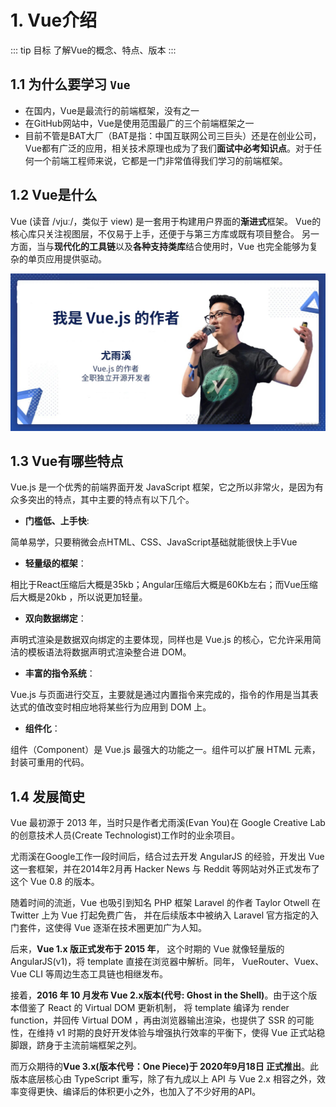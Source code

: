 # 1. Vue介绍

::: tip 目标
了解Vue的概念、特点、版本
:::

## 1.1 为什么要学习 `Vue`

* 在国内，Vue是最流行的前端框架，没有之一
* 在GitHub网站中，Vue是使用范围最广的三个前端框架之一
* 目前不管是BAT大厂（BAT是指：中国互联网公司三巨头）还是在创业公司，Vue都有广泛的应用，相关技术原理也成为了我们**面试中必考知识点**。对于任何一个前端工程师来说，它都是一门非常值得我们学习的前端框架。

## 1.2 Vue是什么

Vue (读音 /vjuː/，类似于 view) 是一套用于构建用户界面的**渐进式**框架。
Vue的核心库只关注视图层，不仅易于上手，还便于与第三方库或既有项目整合。
另一方面，当与**现代化的工具链**以及**各种支持类库**结合使用时，Vue 也完全能够为复杂的单页应用提供驱动。

![作者](./images/youyuxi.jpg)

## 1.3 Vue有哪些特点

Vue.js 是一个优秀的前端界面开发 JavaScript 框架，它之所以非常火，是因为有众多突出的特点，其中主要的特点有以下几个。

* **门槛低、上手快**:

简单易学，只要稍微会点HTML、CSS、JavaScript基础就能很快上手Vue

* **轻量级的框架**：

相比于React压缩后大概是35kb；Angular压缩后大概是60Kb左右；而Vue压缩后大概是20kb ，所以说更加轻量。

* **双向数据绑定**：

声明式渲染是数据双向绑定的主要体现，同样也是 Vue.js 的核心，它允许采用简洁的模板语法将数据声明式渲染整合进 DOM。

* **丰富的指令系统**：

Vue.js 与页面进行交互，主要就是通过内置指令来完成的，指令的作用是当其表达式的值改变时相应地将某些行为应用到 DOM 上。

* **组件化**：

组件（Component）是 Vue.js 最强大的功能之一。组件可以扩展 HTML 元素，封装可重用的代码。

## 1.4 发展简史

Vue 最初源于 2013 年，当时只是作者尤雨溪(Evan You)在 Google Creative Lab的创意技术人员(Create Technologist)工作时的业余项目。

尤雨溪在Google工作一段时间后，结合过去开发 AngularJS 的经验，开发出 Vue 这一套框架，并在2014年2月再 Hacker News 与 Reddit 等网站对外正式发布了这个 Vue 0.8 的版本。

随着时间的流逝，Vue 也吸引到知名 PHP 框架 Laravel 的作者 Taylor Otwell 在 Twitter 上为 Vue 打起免费广告， 并在后续版本中被纳入 Laravel 官方指定的入门套件，这使得 Vue 逐渐在技术圈更加广为人知。

后来，**Vue 1.x 版正式发布于 2015 年**， 这个时期的 Vue 就像轻量版的 AngularJS(v1)，将 template 直接在浏览器中解析。同年， VueRouter、Vuex、Vue CLI 等周边生态工具链也相继发布。

接着，**2016 年 10 月发布 Vue 2.x版本(代号: Ghost in the Shell)**。由于这个版本借鉴了 React 的 Virtual DOM 更新机制， 将 template 编译为 render function，并回传 Virtual DOM ，再由浏览器输出渲染，也提供了 SSR 的可能性，在维持 v1 时期的良好开发体验与增强执行效率的平衡下，使得 Vue 正式站稳脚跟，跻身于主流前端框架之列。

而万众期待的**Vue 3.x(版本代号：One Piece)于 2020年9月18日 正式推出**。此版本底层核心由 TypeScript 重写，除了有九成以上 API 与 Vue 2.x 相容之外，效率变得更快、编译后的体积更小之外，也加入了不少好用的API。
